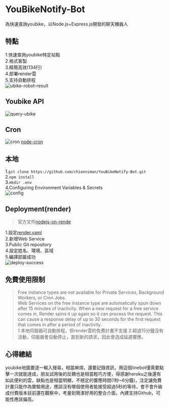 # YouBikeNotify-Bot
為快速查詢youbike，以Node.js+Express.js開發的聊天機器人

## 特點
1.快速查詢youbike特定站點<br>
2.格式客製<br>
3.精簡高效(134行)<br>
4.部署render雲<br>
5.支持自動排程<br>
![ubike-robot-result](https://user-images.githubusercontent.com/97031067/223730201-619a5cc6-0bea-49e2-a96e-9efae2257733.png)

## Youbike API
![query-ubike](https://user-images.githubusercontent.com/97031067/223732784-acffb1ac-9fe5-4e51-b68e-dd305360864b.jpg)

## Cron
![cron](https://user-images.githubusercontent.com/97031067/223153397-a53e02d2-9527-4f6f-9635-21a90334ff9d.jpg)
[node-cron](https://www.npmjs.com/package/node-cron)


## 本地
1.```git clone https://github.com/chienniman/YouBikeNotify-Bot.git```<br>
2.```npm install```<br>
3.```mkdir .env``` <br>
4.Configuring Environment Variables & Secrets<br>
![config](https://user-images.githubusercontent.com/97031067/223736296-33f7a100-4ae0-499a-a2fb-09be90f18bba.jpg)

## Deployment(render)
>官方文件[nodejs-on-rende](https://github.com/haojiwu/line-bot-nodejs-on-render)<br>

1.設定[render.yaml](https://github.com/chienniman/YouBikeNotify-Bot/blob/main/render.yaml)<br>
2.新增Web Service<br>
3.Public Git repository<br>
4.設定姓名、環境、區域<br>
5.編譯部屬成功<br>
![deploy-success](https://user-images.githubusercontent.com/97031067/223740969-e16e8586-e53b-491b-9caf-0eee42233eaa.jpg)

## 免費使用限制
>Free instance types are not available for Private Services, Background Workers, or Cron Jobs.<br>
>Web Services on the free instance type are automatically spun down after 15 minutes of inactivity. When a new request for a free service comes in, Render spins it up again so it can process the request.
This can cause a response delay of up to 30 seconds for the first request that comes in after a period of inactivity.<br>
1.本地伺服器可自動排程，但render雲的免費計畫不支援
2.超過15分鐘沒有活動，伺服器會自動停止，直到新的請求，因此會造成延遲響應。

## 心得總結
youbike地圖要逐一輸入搜尋，相當麻煩，還要記錄資訊，用這個linebot僅需要點擊一次就能達成，朋友試用後的反饋也是相當輕巧方便，得感謝heroku之後還有如此便利的雲，缺點也是相當明顯，不穩定的響應時間(1秒~6分鐘)，注定讓免費計畫只能作為實驗用途，應該沒有哪個使用者能接受超過5秒的等待，會不會升級成付費版本目前還在觀察中，考量到簡潔好用的整合介面，內建支持Github，可能性應該偏高。

